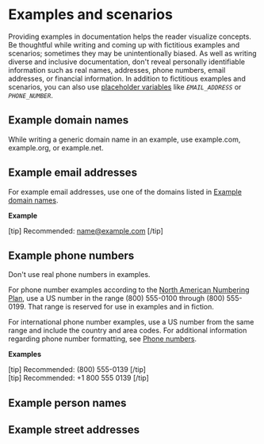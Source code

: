 # Examples and scenarios

Providing examples in documentation helps the reader visualize concepts. Be thoughtful while writing and coming up with fictitious examples and scenarios; sometimes they may be unintentionally biased. As well as writing diverse and inclusive documentation, don't reveal personally identifiable information such as real names, addresses, phone numbers, email addresses, or financial information. In addition to fictitious examples and scenarios, you can also use [placeholder variables]() like *`EMAIL_ADDRESS`* or *`PHONE_NUMBER`*.

## Example domain names

While writing a generic domain name in an example, use example.com, example.org, or example.net.

## Example email addresses

For example email addresses, use one of the domains listed in [Example domain names](#example-domain-names).

**Example**  

[tip] Recommended: name@example.com [/tip]  

## Example phone numbers

Don't use real phone numbers in examples.

For phone number examples according to the [North American Numbering Plan](//phone-numbers.md), use a US number in the range (800) 555-0100 through (800) 555-0199. That range is reserved for use in examples and in fiction.

For international phone number examples, use a US number from the same range and include the country and area codes. For additional information regarding phone number formatting, see [Phone numbers]().

**Examples**  

[tip] Recommended: (800) 555-0139 [/tip]  
[tip] Recommended: +1 800 555 0139 [/tip]  

## Example person names

## Example street addresses
